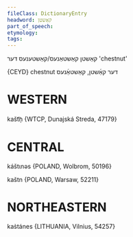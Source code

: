 ```yaml
---
fileClass: DictionaryEntry
headword: קאַשטן
part_of_speech: 
etymology: 
tags: 
---
```

קאַשטן
קאַשטאַנעס/קאַשטענעס
דער
'chestnut'

{CEYD}
chestnut	דער קאַ֜שטן, קאַשטאַ֜נעס

WESTERN
========

kašt͡n̩ {WTCP, Dunajská Streda, 47179}

CENTRAL
========

káštɩnəs {POLAND, Wolbrom, 50196}

kaštn {POLAND, Warsaw, 52211}

NORTHEASTERN
==============

kas̀tánes {LITHUANIA, Vilnius, 54257}